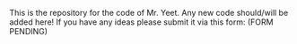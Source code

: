 This is the repository for the code of Mr. Yeet. Any new code should/will be added here! If you have any ideas please submit it via this form: (FORM PENDING)
